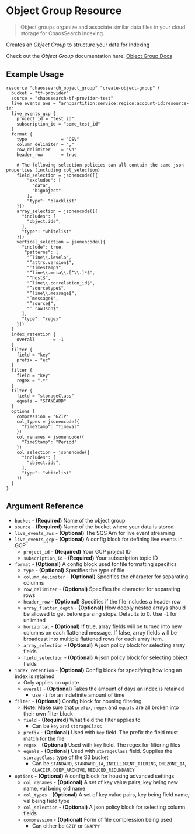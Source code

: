 # Object Group Resource

> Object groups organize and associate similar data files in your cloud storage for ChaosSearch indexing.

Creates an _Object Group_ to structure your data for Indexing

Check out the _Object Group_ documentation here: [Object Group Docs](https://docs.chaossearch.io/docs/creating-object-groups)

## Example Usage
```hcl
resource "chaossearch_object_group" "create-object-group" {
  bucket = "tf-provider"
  source = "chaossearch-tf-provider-test"
  live_events_aws = "arn:partition:service:region:account-id:resource-id"
  live_events_gcp {
    project_id = "test_id"
    subscription_id = "some_test_id"
  }
  format {
    type             = "CSV"
    column_delimiter = ","
    row_delimiter    = "\n"
    header_row       = true

    # The following selection policies can all contain the same json properties (including col_selection)
    field_selection = jsonencode([{
        "excludes": [
          "data",
          "bigobject"
        ],
        "type": "blacklist"
    }])
    array_selection = jsonencode([{
      "includes": [
        "object.ids",
      ],
      "type": "whitelist"
    }])
    vertical_selection = jsonencode([{
      "include": true,
       "patterns": [
        "^line\\.level$",
        "^attrs.version$",
        "^timestamp$",
        "^line\\.meta\\.[^\\.]*$",
        "^host$",
        "^line\\.correlation_id$",
        "^sourcetype$",
        "^line\\.message$",
        "^message$",
        "^source$",
        "^_rawJson$"
      ],
      "type": "regex"
    }])
  }
  index_retention {
    overall       = -1
  }
  filter {
    field = "key"
    prefix = "ec"
  }
  filter {
    field = "key"
    regex = ".*"
  }
  filter {
    field = "storageClass"
    equals = "STANDARD"
  }
  options {
    compression = "GZIP"
    col_types = jsonencode({
      "TimeStamp": "Timeval"
    })
    col_renames = jsonencode({
      "TimeStamp": "Period"
    })
    col_selection = jsonencode({
      "includes": [
        "object.ids",
      ],
      "type": "whitelist"
    })
  }
}
```

## Argument Reference
* `bucket` - **(Required)** Name of the object group
* `source` - **(Required)** Name of the bucket where your data is stored
* `live_events_aws` - **(Optional)** The SQS Arn for live event streaming
* `live_events_gcp` - **(Optional)** A config block for defining live events in GCP
  * `project_id` - **(Required)** Your GCP project ID
  * `subscription_id` - **(Required)** Your subscription topic ID
* `format` - **(Optional)** A config block used for file formatting specifics
  * `type` - **(Optional)** Specifies the type of file
  * `column_delimiter` - **(Optional)** Specifies the character for separating columns
  * `row_delimiter` - **(Optional)** Specifies the character for separating rows
  * `header_row` - **(Optional)** Specifies if the file includes a header row
  * `array_flatten_depth` - **(Optional)** How deeply nested arrays should be allowed to get before parsing stops. Defaults to 0. Use `-1` for unlimited
  * `horizontal` - **(Optional)** If true, array fields will be turned into new columns on each flattened message. If false, array fields will be broadcast into multiple flattened rows for each array item.
  * `array_selection` - **(Optional)** A json policy block for selecting array fields
  * `field_selection` - **(Optional)** A json policy block for selecting object fields
* `index_retention` - **(Optional)** Config block for specifying how long an index is retained
  * Only applies on update
  * `overall` - **(Optional)** Takes the amount of days an index is retained
    * use `-1` for an indefinite amount of time
* `filter` - **(Optional)** Config block for housing filtering
  * Note: Make sure that `prefix`, `regex` and `equals` are all broken into their own filter block
  * `field` - **(Required)** What field the filter applies to
    * Can be `key` and `storageClass`
  * `prefix` - **(Optional)** Used with `key` field. The prefix the field must match for the file
  * `regex` - **(Optional)** Used with `key` field. The regex for filtering files 
  * `equals` - **(Optional)** Used with `storageClass` field. Supplies the `storageClass` type of the S3 bucket
    * Can be `STANDARD`, `STANDARD_IA`, `INTELLIGENT_TIERING`, `ONEZONE_IA`, `GLACIER`, `DEEP_ARCHIVE`, `REDUCED_REDUNDANCY`
* `options` - **(Optional)** A config block for housing advanced settings
  * `col_renames` - **(Optional)** A set of key value pairs, key being new name, val being old name
  * `col_types` - **(Optional)** A set of key value pairs, key being field name, val being field type
  * `col_selection` - **(Optional)** A json policy block for selecting column fields 
  * `compression` - **(Optional)** Form of file compression being used
    * Can either be `GZIP` or `SNAPPY`